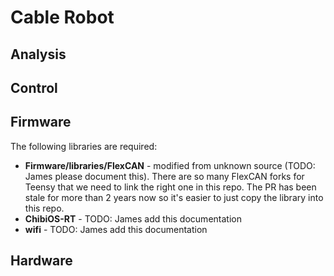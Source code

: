 # Cable Robot

## Analysis

## Control

## Firmware

The following libraries are required:
* **Firmware/libraries/FlexCAN** - modified from unknown source (TODO: James please document this).
  There are so many FlexCAN forks for Teensy that we need to link the right one in this repo.  The
  PR has been stale for more than 2 years now so it's easier to just copy the library into this
  repo.
* **ChibiOS-RT** - TODO: James add this documentation
* **wifi** - TODO: James add this documentation

## Hardware
